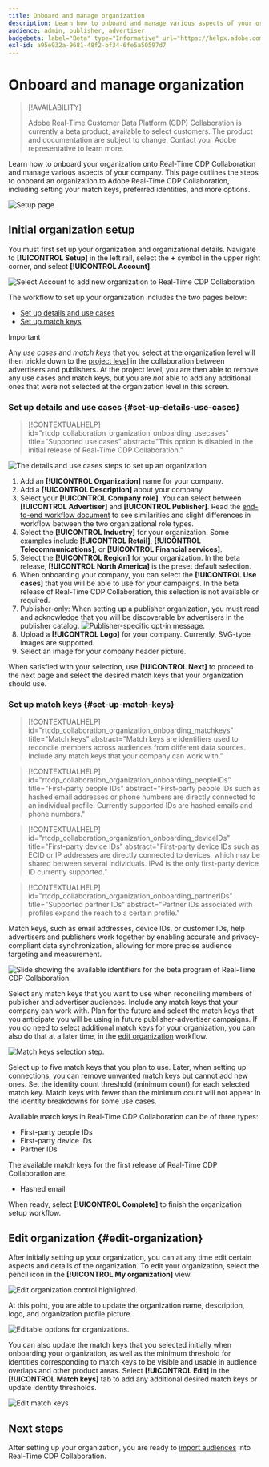 ```yaml
---
title: Onboard and manage organization
description: Learn how to onboard and manage various aspects of your organization in Real-Time CDP Collaboration
audience: admin, publisher, advertiser
badgebeta: label="Beta" type="Informative" url="https://helpx.adobe.com/legal/product-descriptions/real-time-customer-data-platform-b2b-edition-prime-and-ultimate-packages.html newtab=true"
exl-id: a95e932a-9681-48f2-bf34-6fe5a50597d7
---
```

# Onboard and manage organization

>[!AVAILABILITY]
>
>Adobe Real-Time Customer Data Platform (CDP) Collaboration is currently a beta product, available to select customers. The product and documentation are subject to change. Contact your Adobe representative to learn more.

Learn how to onboard your organization onto Real-Time CDP Collaboration and manage various aspects of your company. This page outlines the steps to onboard an organization to Adobe Real-Time CDP Collaboration, including setting your match keys, preferred identities, and more options. 

![Setup page](/help/assets/setup/manage-organization/my-organization.png)

## Initial organization setup

You must first set up your organization and organizational details. Navigate to **[!UICONTROL Setup]** in the left rail, select the **+** symbol in the upper right corner, and select **[!UICONTROL Account]**.

![Select Account to add new organization to Real-Time CDP Collaboration](/help/assets/setup/manage-organization/add-new-account.png)

The workflow to set up your organization includes the two pages below:

* [Set up details and use cases](#set-up-details-use-cases)
* [Set up match keys](#set-up-match-keys) 

>[!IMPORTANT]
>
>Any *use cases* and *match keys* that you select at the organization level will then trickle down to the [project level](/help/guide/collaborate/manage-projects.md) in the collaboration between advertisers and publishers. At the project level, you are then able to remove any use cases and match keys, but you are *not* able to add any additional ones that were not selected at the organization level in this screen.

### Set up details and use cases {#set-up-details-use-cases}

>[!CONTEXTUALHELP]
>id="rtcdp_collaboration_organization_onboarding_usecases"
>title="Supported use cases"
>abstract="This option is disabled in the initial release of Real-Time CDP Collaboration."

![The details and use cases steps to set up an organization](/help/assets/setup/manage-organization/add-organization-details-use-cases.png)

1. Add an **[!UICONTROL Organization]** name for your company.
2. Add a **[!UICONTROL Description]** about your company.
3. Select your **[!UICONTROL Company role]**. You can select between **[!UICONTROL Advertiser]** and **[!UICONTROL Publisher]**. Read the [end-to-end workflow document](/help/guide/end-to-end-workflow.md) to see similarities and slight differences in workflow between the two organizational role types.
4. Select the **[!UICONTROL Industry]** for your organization. Some examples include **[!UICONTROL Retail]**, **[!UICONTROL Telecommunications]**, or **[!UICONTROL Financial services]**.
5. Select the **[!UICONTROL Region]** for your organization. In the beta release, **[!UICONTROL North America]** is the preset default selection.
6. When onboarding your company, you can select the **[!UICONTROL Use cases]** that you will be able to use for your campaigns. In the beta release of Real-Time CDP Collaboration, this selection is not available or required.
7. <span class="preview"> Publisher-only</span>: When setting up a publisher organization, you must read and acknowledge that you will be discoverable by advertisers in the publisher catalog.
    ![Publisher-specific opt-in message.](/help/assets/setup/manage-organization/publisher-specific-optin-message.png)
8. Upload a **[!UICONTROL Logo]** for your company. Currently, SVG-type images are supported.
9. Select an image for your company header picture.

When satisfied with your selection, use **[!UICONTROL Next]** to proceed to the next page and select the desired match keys that your organization should use.

<!--
The available use cases for the first release of Real-Time CDP Collaboration are:

* Audience insights: Add this use case to your organization in order to ...
* Measurement: Add this use case to your organization in order to ...

-->

### Set up match keys {#set-up-match-keys}

>[!CONTEXTUALHELP]
>id="rtcdp_collaboration_organization_onboarding_matchkeys"
>title="Match keys"
>abstract="Match keys are identifiers used to reconcile members across audiences from different data sources. Include any match keys that your company can work with."

>[!CONTEXTUALHELP]
>id="rtcdp_collaboration_organization_onboarding_peopleIDs"
>title="First-party people IDs"
>abstract="First-party people IDs such as hashed email addresses or phone numbers are directly connected to an individual profile. Currently supported IDs are hashed emails and phone numbers."

>[!CONTEXTUALHELP]
>id="rtcdp_collaboration_organization_onboarding_deviceIDs"
>title="First-party device IDs"
>abstract="First-party device IDs such as ECID or IP addresses are directly connected to devices, which may be shared between several individuals. IPv4 is the only first-party device ID currently supported."

>[!CONTEXTUALHELP]
>id="rtcdp_collaboration_organization_onboarding_partnerIDs"
>title="Supported partner IDs"
>abstract="Partner IDs associated with profiles expand the reach to a certain profile."

Match keys, such as email addresses, device IDs, or customer IDs, help advertisers and publishers work together by enabling accurate and privacy-compliant data synchronization, allowing for more precise audience targeting and measurement.

![Slide showing the available identifiers for the beta program of Real-Time CDP Collaboration.](/help/assets/setup/manage-organization/available-identifiers.png)

Select any match keys that you want to use when reconciling members of publisher and advertiser audiences. Include any match keys that your company can work with. Plan for the future and select the match keys that you anticipate you will be using in future publisher-advertiser campaigns. If you do need to select additional match keys for your organization, you can also do that at a later time, in the [edit organization](#edit-organization) workflow.

![Match keys selection step.](/help/assets/setup/manage-organization/add-organization-match-keys.png)

Select up to five match keys that you plan to use. Later, when setting up connections, you can remove unwanted match keys but cannot add new ones. Set the identity count threshold (minimum count) for each selected match key. Match keys with fewer than the minimum count will not appear in the identity breakdowns for some use cases.

Available match keys in Real-Time CDP Collaboration can be of three types:

* First-party people IDs
* First-party device IDs
* Partner IDs

The available match keys for the first release of Real-Time CDP Collaboration are:

* Hashed email

<!--

not available in the Limited GA release

* Hashed phone
* IPv4

-->

When ready, select **[!UICONTROL Complete]** to finish the organization setup workflow. 

## Edit organization {#edit-organization}

After initially setting up your organization, you can at any time edit certain aspects and details of the organization. To edit your organization, select the pencil icon in the **[!UICONTROL My organization]** view.

![Edit organization control highlighted.](/help/assets/setup/manage-organization/edit-organization.png)

At this point, you are able to update the organization name, description, logo, and organization profile picture. 

![Editable options for organizations.](/help/assets/setup/manage-organization/editable-options.png)

You can also update the match keys that you selected initially when onboarding your organization, as well as the minimum threshold for identities corresponding to match keys to be visible and usable in audience overlaps and other product areas. Select **[!UICONTROL Edit]** in the **[!UICONTROL Match keys]** tab to add any additional desired match keys or update identity thresholds.

![Edit match keys](/help/assets/setup/manage-organization/edit-match-keys.png)

## Next steps

After setting up your organization, you are ready to [import audiences](/help/guide/setup/onboard-audiences.md) into Real-Time CDP Collaboration.
